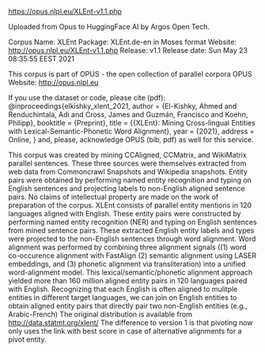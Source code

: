 https://opus.nlpl.eu/XLEnt-v1.1.php

Uploaded from Opus to HuggingFace AI by Argos Open Tech.

 Corpus Name: XLEnt
     Package: XLEnt.de-en in Moses format
     Website: http://opus.nlpl.eu/XLEnt-v1.1.php
     Release: v1.1
Release date: Sun May 23 08:35:55 EEST 2021

This corpus is part of OPUS - the open collection of parallel corpora
OPUS Website: http://opus.nlpl.eu

If you use the dataset or code, please cite (pdf):  @inproceedings{elkishky_xlent_2021, author = {El-Kishky, Ahmed and Renduchintala, Adi and Cross, James and Guzmán, Francisco and Koehn, Philipp}, booktitle = {Preprint}, title = {{XLEnt}: Mining Cross-lingual Entities with Lexical-Semantic-Phonetic Word Alignment}, year = {2021}, address = Online, } and, please, acknowledge OPUS (bib, pdf) as well for this service.

This corpus was created by mining CCAligned, CCMatrix, and WikiMatrix parallel sentences. These three sources were themselves extracted from web data from Commoncrawl Snapshots and Wikipedia snapshots. Entity pairs were obtained by performing named entity recognition and typing on English sentences and projecting labels to non-English aligned sentence pairs. No claims of intellectual property are made on the work of preparation of the corpus. XLEnt consists of parallel entity mentions in 120 languages aligned with English. These entity pairs were constructed by performing named entity recognition (NER) and typing on English sentences from mined sentence pairs. These extracted English entity labels and types were projected to the non-English sentences through word alignment. Word alignment was performed by combining three alignment signals ((1) word co-occurence alignment with FastAlign (2) semantic alignment using LASER embeddings, and (3) phonetic alignment via transliteration) into a unified word-alignment model. This lexical/semantic/phonetic alignment approach yielded more than 160 million aligned entity pairs in 120 languages paired with English. Recognizing that each English is often aligned to mulitple entities in different target languages, we can join on English entities to obtain aligned entity pairs that directly pair two non-English entities (e.g., Arabic-French)  The original distribution is available from http://data.statmt.org/xlent/ The difference to version 1 is that pivoting now only uses the link with best score in case of alternative alignments for a pivot entity.

